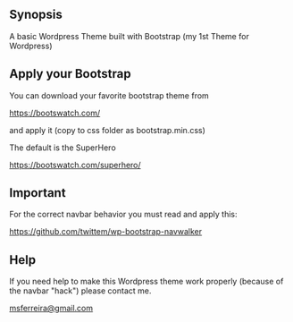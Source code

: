 ## Synopsis
A basic Wordpress Theme built with Bootstrap (my 1st Theme for Wordpress)

## Apply your Bootstrap
You can download your favorite bootstrap theme from 

https://bootswatch.com/

and apply it (copy to css folder as bootstrap.min.css)

The default is the SuperHero

https://bootswatch.com/superhero/

## Important

For the correct navbar behavior you must read and apply this:

https://github.com/twittem/wp-bootstrap-navwalker

## Help
If you need help to make this Wordpress theme work properly (because of the navbar "hack") please contact me.

msferreira@gmail.com